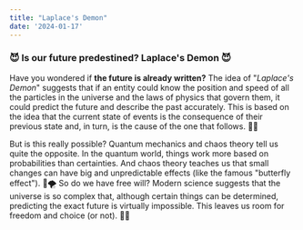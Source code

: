 ```yaml
---
title: "Laplace's Demon"
date: '2024-01-17'
---
```


### 😈 Is our future predestined? Laplace's Demon 😈 

Have you wondered if **the future is already written?** The idea of ​​"*Laplace's Demon*" suggests that if an entity could know the position and speed of all the particles in the universe and the laws of physics that govern them, it could predict the future and describe the past accurately. This is based on the idea that the current state of events is the consequence of their previous state and, in turn, is the cause of the one that follows. 🌌🔮

 But is this really possible? Quantum mechanics and chaos theory tell us quite the opposite. In the quantum world, things work more based on probabilities than certainties. And chaos theory teaches us that small changes can have big and unpredictable effects (like the famous "butterfly effect"). 🦋🌪️ So do we have free will? Modern science suggests that the universe is so complex that, although certain things can be determined, predicting the exact future is virtually impossible. This leaves us room for freedom and choice (or not). 🤔✨
